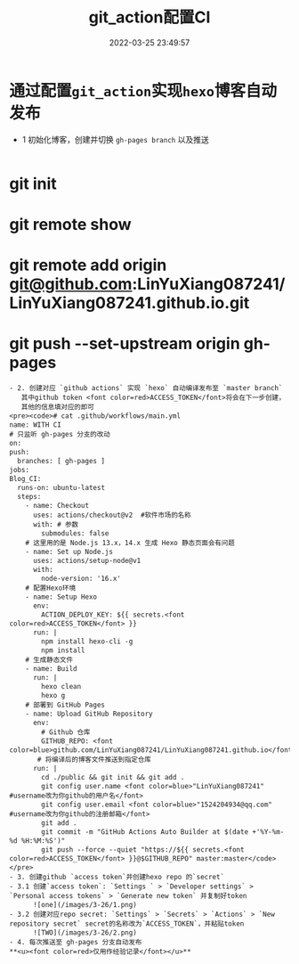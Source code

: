 ﻿---
layout: posts
title: git_action配置CI
date: 2022-03-25 23:49:57
tags: 
  - github
  - CI
categories: 
  - configuration
---

# 通过配置`git_action`实现`hexo`博客自动发布
<!-- more -->
- 1 初始化博客，创建并切换 `gh-pages branch` 以及推送
  ```
# git init
# git remote show
# git remote add origin git@github.com:LinYuXiang087241/LinYuXiang087241.github.io.git
# git push  --set-upstream origin gh-pages
  ```
- 2. 创建对应 `github actions` 实现 `hexo` 自动编译发布至 `master branch`
     其中github token <font color=red>ACCESS_TOKEN</font>将会在下一步创建，
	 其他的信息填对应的即可
<pre><code># cat .github/workflows/main.yml
name: WITH CI
# 只监听 gh-pages 分支的改动
on:
  push:
    branches: [ gh-pages ]
jobs:
  Blog_CI:
    runs-on: ubuntu-latest
    steps:
      - name: Checkout
        uses: actions/checkout@v2  #软件市场的名称
        with: # 参数
          submodules: false
      # 这里用的是 Node.js 13.x，14.x 生成 Hexo 静态页面会有问题
      - name: Set up Node.js
        uses: actions/setup-node@v1
        with:
          node-version: '16.x'
      # 配置Hexo环境 
      - name: Setup Hexo
        env:
          ACTION_DEPLOY_KEY: ${{ secrets.<font color=red>ACCESS_TOKEN</font> }}
        run: |
          npm install hexo-cli -g
          npm install
      # 生成静态文件
      - name: Build
        run: |
          hexo clean 
          hexo g
      # 部署到 GitHub Pages
      - name: Upload GitHub Repository
        env: 
          # Github 仓库
          GITHUB_REPO: <font color=blue>github.com/LinYuXiang087241/LinYuXiang087241.github.io</font>
         # 将编译后的博客文件推送到指定仓库
        run: |
          cd ./public && git init && git add .
          git config user.name <font color=blue>"LinYuXiang087241"       #username改为你github的用户名</font>
          git config user.email <font color=blue>"1524204934@qq.com"     #username改为你github的注册邮箱</font>
          git add .
          git commit -m "GitHub Actions Auto Builder at $(date +'%Y-%m-%d %H:%M:%S')"
          git push --force --quiet "https://${{ secrets.<font color=red>ACCESS_TOKEN</font> }}@$GITHUB_REPO" master:master</code></pre>
- 3. 创建github `access token`并创建hexo repo 的`secret`
  - 3.1 创建`access token`: `Settings ` > `Developer settings` > `Personal access tokens` > `Generate new token` 并复制好token
        ![one](/images/3-26/1.png)  
  - 3.2 创建对应repo secret: `Settings` > `Secrets` > `Actions` > `New repository secret` secret的名称改为`ACCESS_TOKEN`，并粘贴token
        ![TWO](/images/3-26/2.png)  
- 4. 每次推送至 gh-pages 分支自动发布
**<u><font color=red>仅用作经验记录</font></u>**